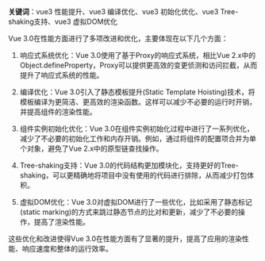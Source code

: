**关键词**：vue3 性能提升、vue3 编译优化、vue3 初始化优化、vue3 Tree-shaking支持、vue3 虚拟DOM优化

Vue 3.0在性能方面进行了多项改进和优化，主要体现在以下几个方面：

1. 响应式系统优化：Vue 3.0使用了基于Proxy的响应式系统，相比Vue 2.x中的Object.defineProperty，Proxy可以提供更高效的变更侦测和访问拦截，从而提升了响应式系统的性能。

2. 编译优化：Vue 3.0引入了静态模板提升(Static Template Hoisting)技术，将模板编译为更简洁、更高效的渲染函数。这样可以减少不必要的运行时开销，并提高组件的渲染性能。

3. 组件实例初始化优化：Vue 3.0在组件实例初始化过程中进行了一系列优化，减少了不必要的初始化工作和内存开销。例如，通过将组件的配置项合并为单个对象，避免了Vue 2.x中的原型链查找操作。

4. Tree-shaking支持：Vue 3.0的代码结构更加模块化，支持更好的Tree-shaking，可以更精确地将项目中没有使用的代码进行排除，从而减少打包体积。

5. 虚拟DOM优化：Vue 3.0对虚拟DOM进行了一些优化，比如采用了静态标记(static marking)的方式来跳过静态节点的比对和更新，减少了不必要的操作，提高了渲染性能。

这些优化和改进使得Vue 3.0在性能方面有了显著的提升，提高了应用的渲染性能、响应速度和整体的运行效率。
